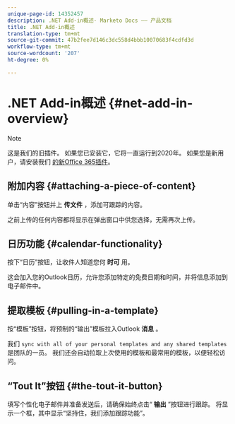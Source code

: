 ```yaml
---
unique-page-id: 14352457
description: .NET Add-in概述- Marketo Docs —— 产品文档
title: .NET Add-in概述
translation-type: tm+mt
source-git-commit: 47b2fee7d146c3dc558d4bbb10070683f4cdfd3d
workflow-type: tm+mt
source-wordcount: '207'
ht-degree: 0%

---
```



# .NET Add-in概述 {#net-add-in-overview}

>[!NOTE]
>
>这是我们的旧插件。 如果您已安装它，它将一直运行到2020年。 如果您是新用户，请安装我们 [的新Office 365插件](http://s3.amazonaws.com/tout-user-store/outlook-mac/assets/install_tout_add-in_outlook_mac.pdf)。

## 附加内容 {#attaching-a-piece-of-content}

单击“内容”按钮并上 **传文件** ，添加可跟踪的内容。

之前上传的任何内容都将显示在弹出窗口中供您选择，无需再次上传。

## 日历功能 {#calendar-functionality}

按下“日历”按钮，让收件人知道您何 **时可** 用。

这会加入您的Outlook日历，允许您添加特定的免费日期和时间，并将信息添加到电子邮件中。

## 提取模板 {#pulling-in-a-template}

按“模板”按钮，将预制的“输出”模板拉入Outlook **消息** 。

我们 `sync with all of your personal templates and any shared templates` 是团队的一员。 我们还会自动拉取上次使用的模板和最常用的模板，以便轻松访问。

## “Tout It”按钮 {#the-tout-it-button}

填写个性化电子邮件并准备发送后，请确保始终点击“ **输出** ”按钮进行跟踪。 将显示一个框，其中显示“坚持住，我们添加跟踪功能”。
